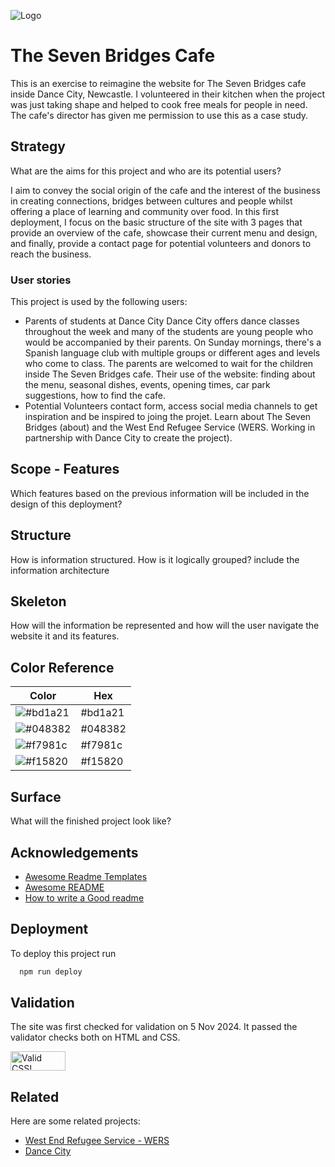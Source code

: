 
![Logo](https://images.squarespace-cdn.com/content/v1/5fb53bf4fdec7c4fcbeae300/4468a3be-5f35-493d-bfe6-4ed637cbb260/Seven_Bridges.jpg?format=50w)

# The Seven Bridges Cafe

This is an exercise to reimagine the website for The Seven Bridges cafe inside Dance City, Newcastle. I volunteered in their kitchen when the project was just taking shape and helped to cook free meals for people in need. The cafe's director has given me permission to use this as a case study. 


## Strategy

What are the aims for this project and who are its potential users?

I aim to convey the social origin of the cafe and the interest of the business in creating connections, bridges between cultures and people whilst offering a place of learning and community over food. 
In this first deployment, I focus on the basic structure of the site with 3 pages that provide an overview of the cafe, showcase their current menu and design, and finally, provide a contact page for potential volunteers and donors to reach the business. 
### User stories

This project is used by the following users:

- Parents of students at Dance City
    Dance City offers dance classes throughout the week and many of the students are young people who would be accompanied by their parents. On Sunday mornings, there's a Spanish language club with multiple groups or different ages and levels who come to class. The parents are welcomed to wait for the children inside The Seven Bridges cafe.
    Their use of the website: finding about the menu, seasonal dishes, events, opening times, car park suggestions, how to find the cafe.
- Potential Volunteers
    contact form, access social media channels to get inspiration and be inspired to joing the projet. Learn about The Seven Bridges (about) and the West End Refugee Service (WERS. Working in partnership with Dance City to create the project). 

  


## Scope - Features

Which features based on the previous information will be included in the design of this deployment?
## Structure

How is information structured. How is it logically grouped?
include the information architecture
## Skeleton

How will the information be represented and how will the user navigate the website it and its features.
## Color Reference

| Color             | Hex                                                                |
| ----------------- | ------------------------------------------------------------------ |
| ![#bd1a21](https://placehold.co/15x15/bd1a21/bd1a21.png) | #bd1a21
| ![#048382](https://placehold.co/15x15/048382/048382.png)| #048382 |
| ![#f7981c](https://placehold.co/15x15/f7981c/f7981c.png) |#f7981c|
| ![#f15820](https://placehold.co/15x15/f15820/f15820.png) | #f15820 |



## Surface

What will the finished project look like?
## Acknowledgements

 - [Awesome Readme Templates](https://awesomeopensource.com/project/elangosundar/awesome-README-templates)
 - [Awesome README](https://github.com/matiassingers/awesome-readme)
 - [How to write a Good readme](https://bulldogjob.com/news/449-how-to-write-a-good-readme-for-your-github-project)


## Deployment

To deploy this project run

```bash
  npm run deploy
```
## Validation
The site was first checked for validation on 5 Nov 2024. It passed the validator checks both on HTML and CSS.
<p>
    <a href="http://jigsaw.w3.org/css-validator/check/referer">
        <img style="border:0;width:88px;height:31px"
            src="http://jigsaw.w3.org/css-validator/images/vcss"
            alt="Valid CSS!" />
    </a>
</p>


## Related

Here are some related projects:

- [West End Refugee Service - WERS](https://www.wers.org.uk/)
- [Dance City](https://https://www.dancecity.co.uk/)

